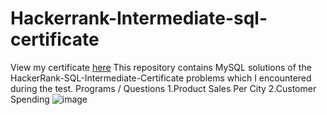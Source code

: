 # Hackerrank-Intermediate-sql-certificate
View my certificate [here](https://www.hackerrank.com/certificates/b8f2421cfcea)
This repository contains MySQL solutions of the HackerRank-SQL-Intermediate-Certificate problems which I encountered during the test.
Programs / Questions
1.Product Sales Per City
2.Customer Spending
![image](https://github.com/ChandraliSarkar/Hackerrank-Intermediate-sql-certificate/assets/91789144/49849e7d-37e4-4cbe-9c1a-7fc0cc4b64a5)

